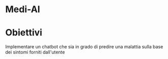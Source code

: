 # Medi-AI
# Obiettivi
Implementare un chatbot che sia in grado di predire una malattia sulla base dei sintomi forniti dall'utente
